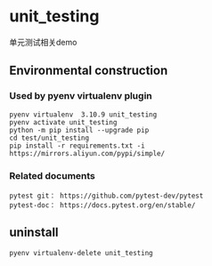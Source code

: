 # unit_testing

单元测试相关demo

## Environmental construction

### Used by pyenv virtualenv plugin

    pyenv virtualenv  3.10.9 unit_testing  
    pyenv activate unit_testing
    python -m pip install --upgrade pip
    cd test/unit_testing
    pip install -r requirements.txt -i https://mirrors.aliyun.com/pypi/simple/

### Related documents

    pytest git： https://github.com/pytest-dev/pytest
    pytest-doc： https://docs.pytest.org/en/stable/

    
## uninstall

    pyenv virtualenv-delete unit_testing